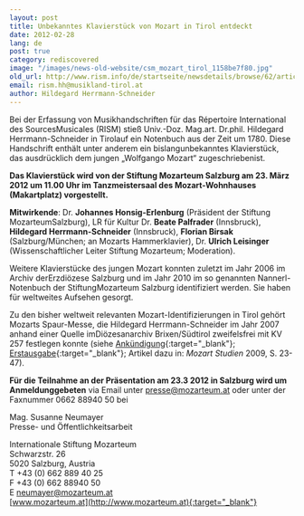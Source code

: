 ```yaml
---
layout: post
title: Unbekanntes Klavierstück von Mozart in Tirol entdeckt
date: 2012-02-28
lang: de
post: true
category: rediscovered
image: "/images/news-old-website/csm_mozart_tirol_1158be7f80.jpg"
old_url: http://www.rism.info/de/startseite/newsdetails/browse/62/article/64/unknown-piano-piece-by-mozart-discovered-in-tyrol-austria.html
email: rism.hh@musikland-tirol.at
author: Hildegard Herrmann-Schneider
---
```


Bei der Erfassung von Musikhandschriften für das Répertoire International des SourcesMusicales (RISM) stieß Univ.-Doz. Mag.art. Dr.phil. Hildegard Herrmann-Schneider in Tirolauf ein Notenbuch aus der Zeit um 1780. Diese Handschrift enthält unter anderem ein bislangunbekanntes Klavierstück, das ausdrücklich dem jungen „Wolfgango Mozart“ zugeschriebenist.

**Das Klavierstück wird von der Stiftung Mozarteum Salzburg am 23. März 2012 um 11.00 Uhr im Tanzmeistersaal des Mozart-Wohnhauses (Makartplatz) vorgestellt.**

**Mitwirkende**: Dr. **Johannes Honsig-Erlenburg** (Präsident der Stiftung MozarteumSalzburg), LR für Kultur Dr. **Beate Palfrader** (Innsbruck), **Hildegard Herrmann-Schneider** (Innsbruck), **Florian Birsak** (Salzburg/München; an Mozarts Hammerklavier), Dr. **Ulrich Leisinger** (Wissenschaftlicher Leiter Stiftung Mozarteum; Moderation).

Weitere Klavierstücke des jungen Mozart konnten zuletzt im Jahr 2006 im Archiv derErzdiözese Salzburg und im Jahr 2010 im so genannten Nannerl-Notenbuch der StiftungMozarteum Salzburg identifiziert werden. Sie haben für weltweites Aufsehen gesorgt.

Zu den bisher weltweit relevanten Mozart-Identifizierungen in Tirol gehört Mozarts Spaur-Messe, die Hildegard Herrmann-Schneider im Jahr 2007 anhand einer Quelle imDiözesanarchiv Brixen/Südtirol zweifelsfrei mit KV 257 festlegen konnte (siehe [Ankündigung](http://forschung.musikland-tirol.at/content/unbekanntesklavierstueck/){:target="_blank"}; [Erstausgabe](http://www.musikland-tirol.at/html/html/musikedition/mozartwa.html){:target="_blank"}; Artikel dazu in: _Mozart Studien_ 2009, S. 23-47).

**Für die Teilnahme an der Präsentation am 23.3 2012 in Salzburg wird um Anmeldunggebeten** via Email unter presse@mozarteum.at oder unter der Faxnummer 0662 88940 50 bei

Mag. Susanne Neumayer\
Presse- und Öffentlichkeitsarbeit

Internationale Stiftung Mozarteum\
Schwarzstr. 26\
5020 Salzburg, Austria\
T +43 (0) 662 889 40 25\
F +43 (0) 662 88940 50\
E [neumayer@mozarteum.at](mailto:neumayer@mozarteum.at)\
[www.mozarteum.at](http://www.mozarteum.at){:target="_blank"}
